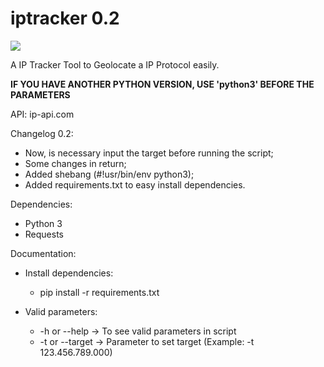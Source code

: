 # iptracker 0.2

<img src="https://i.imgur.com/6GmmEJS.gif">

A IP Tracker Tool to Geolocate a IP Protocol easily.

**IF YOU HAVE ANOTHER PYTHON VERSION, USE 'python3' BEFORE THE PARAMETERS**

API: ip-api.com

Changelog 0.2:
- Now, is necessary input the target before running the script;
- Some changes in return;
- Added shebang (#!usr/bin/env python3);
- Added requirements.txt to easy install dependencies.

Dependencies:
- Python 3
- Requests

Documentation:
- Install dependencies: 
  - pip install -r requirements.txt

- Valid parameters:
  - -h or --help -> To see valid parameters in script
  - -t or --target -> Parameter to set target (Example: -t 123.456.789.000)

